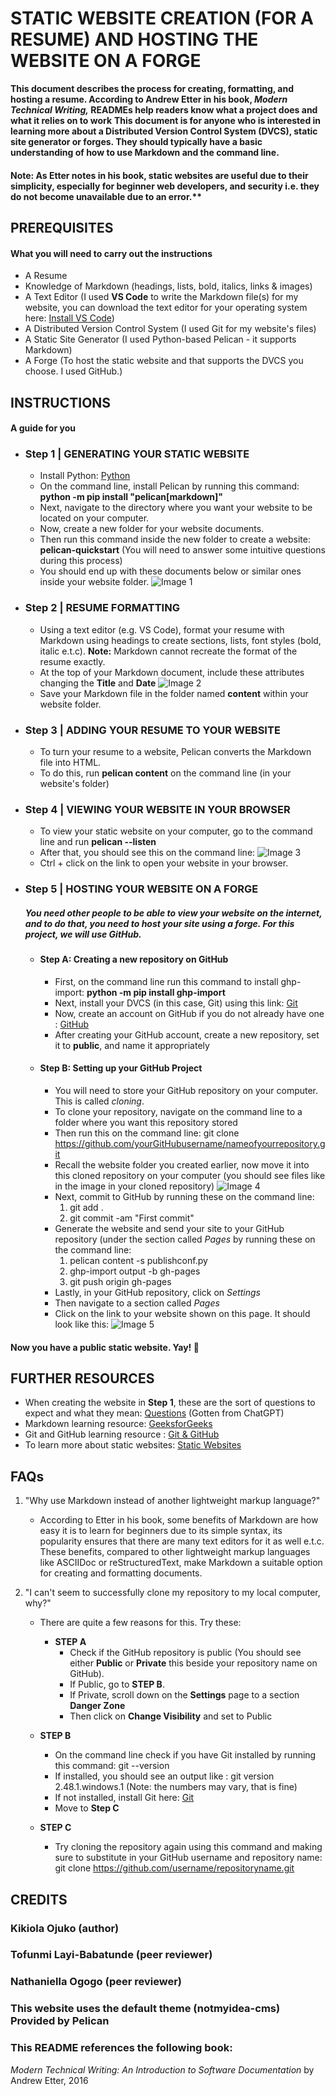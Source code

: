 # STATIC WEBSITE CREATION (FOR A RESUME) AND HOSTING THE WEBSITE ON A FORGE 
**This document describes the process for creating, formatting, and hosting a resume. According to Andrew Etter in his book, *Modern Technical Writing,* READMEs help readers know what a project does and what it relies on to work**
**This document is for anyone who is interested in learning more about a Distributed Version Control System (DVCS), static site generator or forges. They should typically have a basic understanding of how to use Markdown and the command line.**
#### Note: As Etter notes in his book, static websites are useful due to their simplicity, especially for beginner web developers, and security i.e. they do not become unavailable due to an error.**

## PREREQUISITES
#### What you will need to carry out the instructions
- A Resume
- Knowledge of Markdown (headings, lists, bold, italics, links & images)
- A Text Editor (I used **VS Code** to write the Markdown file(s) for my website, you can download the text editor for your operating system here: [Install VS Code](https://code.visualstudio.com/download))
- A Distributed Version Control System (I used Git for my website's files)
- A Static Site Generator (I used Python-based Pelican - it supports Markdown)
- A Forge (To host the static website and that supports the DVCS you choose. I used GitHub.)

## INSTRUCTIONS
#### A guide for you
  
  - ### Step 1 | GENERATING YOUR STATIC WEBSITE
    - Install Python: [Python](https://www.python.org/)
    - On the command line, install Pelican by running this command: **python -m pip install "pelican[markdown]"**
    - Next, navigate to the directory where you want your website to be located on your computer.
    - Now, create a new folder for your website documents.
    - Then run this command inside the new folder to create a website: **pelican-quickstart** (You will need to answer some intuitive questions during this process)
    - You should end up with these documents below or similar ones inside your website folder.
        ![Image 1](Image1.png)

  - ### Step 2 | RESUME FORMATTING
    - Using a text editor (e.g. VS Code), format your resume with Markdown using headings to create sections, lists, font styles (bold, italic e.t.c). **Note:** Markdown cannot recreate the format of the resume exactly.
    - At the top of your Markdown document, include these attributes changing the **Title** and **Date** ![Image 2](Image2.png)
    - Save your Markdown file in the folder named **content** within your website folder.

  - ### Step 3 | ADDING YOUR RESUME TO YOUR WEBSITE
    - To turn your resume to a website, Pelican converts the Markdown file into HTML.
    - To do this, run **pelican content** on the command line (in your website's folder) 

  - ### Step 4 | VIEWING YOUR WEBSITE IN YOUR BROWSER
    - To view your static website on your computer, go to the command line and run **pelican --listen**
    - After that, you should see this on the command line: ![Image 3](Image3.png)
    - Ctrl + click on the link to open your website in your browser.
   
  - ### Step 5 | HOSTING YOUR WEBSITE ON A FORGE
    ##### You need other people to be able to view your website on the internet, and to do that, you need to host your site using a forge. For this project, we will use GitHub.
    
      - #### Step A: Creating a new repository on GitHub
        - First, on the command line run this command to install ghp-import: **python -m pip install ghp-import**
        - Next, install your DVCS (in this case, Git) using this link: [Git](https://git-scm.com/)
        - Now, create an account on GitHub if you do not already have one : [GitHub](https://github.com/)
        - After creating your GitHub account, create a new repository, set it to **public**, and name it appropriately
          
      - #### Step B: Setting up your GitHub Project
        - You will need to store your GitHub repository on your computer. This is called *cloning*.
        - To clone your repository, navigate on the command line to a folder where you want this repository stored
        - Then run this on the command line: git clone https://github.com/yourGitHubusername/nameofyourrepository.git
        - Recall the website folder you created earlier, now move it into this cloned repository on your computer (you should see files like in the image in your cloned repository) ![Image 4](Image4.png)
        - Next, commit to GitHub by running these on the command line:
            1. git add .
            2. git commit -am "First commit"
        - Generate the website and send your site to your GitHub repository (under the section called *Pages* by running these on the command line:
            1. pelican content -s publishconf.py
            2. ghp-import output -b gh-pages
            3. git push origin gh-pages
        - Lastly, in your GitHub repository, click on *Settings*
        - Then navigate to a section called *Pages*
        - Click on the link to your website shown on this page. It should look like this: ![Image 5](Image5.png)

#### Now you have a public static website. Yay! 🎉
   
  ## FURTHER RESOURCES
  - When creating the website in **Step 1**, these are the sort of questions to expect and what they mean: [Questions](https://chatgpt.com/share/67ca74f7-8828-8000-bcc2-b79bd3b1ae55) (Gotten from ChatGPT)
  - Markdown learning resource: [GeeksforGeeks](https://www.geeksforgeeks.org/introduction-to-markdown/)
  - Git and GitHub learning resource : [Git & GitHub](https://www.freecodecamp.org/news/guide-to-git-github-for-beginners-and-experienced-devs/)
  - To learn more about static websites: [Static Websites](https://kinsta.com/knowledgebase/what-is-a-static-website/)

## FAQs
1. "Why use Markdown instead of another lightweight markup language?"
   - According to Etter in his book, some benefits of Markdown are how easy it is to learn for beginners due to its simple syntax, its popularity ensures that there are many text editors for it as well e.t.c. These benefits, compared to other lightweight markup languages like ASCIIDoc or  reStructuredText, make Markdown a suitable option for creating and formatting documents.
  
2. "I can't seem to successfully clone my repository to my local computer, why?"
   - There are quite a few reasons for this. Try these:
     - **STEP A**
       - Check if the GitHub repository is public (You should see either **Public** or **Private** this beside your repository name on GitHub).
       - If Public, go to **STEP B**.
       - If Private, scroll down on the **Settings** page to a section **Danger Zone**
       - Then click on **Change Visibility** and set to Public
         
    - **STEP B**
       - On the command line check if you have Git installed by running this command: git --version
       - If installed, you should see an output like : git version 2.48.1.windows.1 (Note: the numbers may vary, that is fine)
       - If not installed, install Git here: [Git](https://git-scm.com/)
       - Move to **Step C**
     
    - **STEP C**
       - Try cloning the repository again using this command and making sure to substitute in your GitHub username and repository name: git clone https://github.com/username/repositoryname.git

## CREDITS
### Kikiola Ojuko (author)
### Tofunmi Layi-Babatunde (peer reviewer)
### Nathaniella Ogogo (peer reviewer)
### This website uses the default theme (notmyidea-cms) Provided by Pelican
### This README references the following book:
*Modern Technical Writing: An Introduction to Software Documentation* by Andrew Etter, 2016
